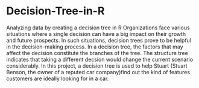 # Decision-Tree-in-R
Analyzing data by creating a decision tree in R
Organizations face various situations where a single decision can have a big impact on their growth and future prospects. 
In such situations, decision trees prove to be helpful in the decision-making process. 
In a decision tree, the factors that may affect the decision constitute the branches of the tree.
The structure tree indicates that taking a different decsion would change the current scenario considerably.
In this project, a decision tree is used to help Stuart (Stuart Benson, the owner of a reputed car company)find out the kind of features customers are ideally looking for in a car.
